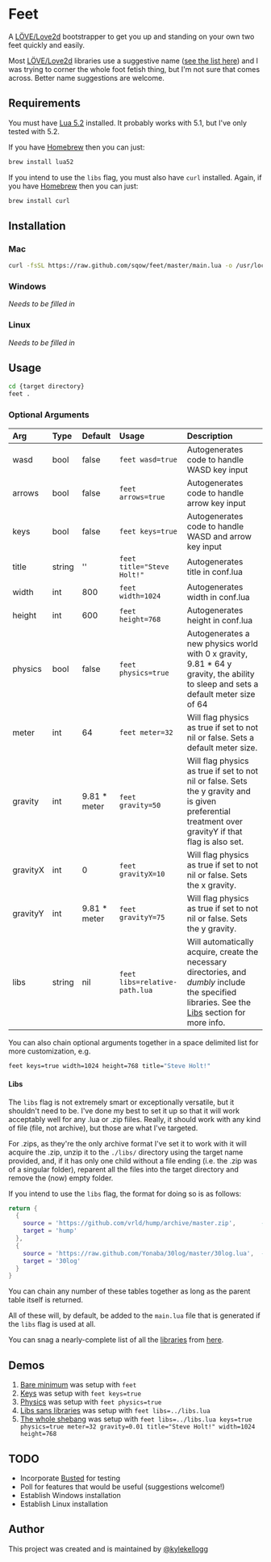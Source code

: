 # Feet

A [LÖVE/Love2d](http://love2d.org/) bootstrapper to get you up and standing on your own two feet quickly and easily.

Most [LÖVE/Love2d](http://love2d.org/) libraries use a suggestive name ([see the list here](https://www.love2d.org/wiki/Category:Libraries)) and I was trying to corner the whole foot fetish thing, but I'm not sure that comes across. Better name suggestions are welcome.

## Requirements

You must have [Lua 5.2](http://www.lua.org/) installed. It probably works with 5.1, but I've only tested with 5.2.

If you have [Homebrew](http://brew.sh/) then you can just:
```sh
brew install lua52
```

If you intend to use the `libs` flag, you must also have `curl` installed. Again, if you have [Homebrew](http://brew.sh/) then you can just:
```sh
brew install curl
```

## Installation

### Mac

```sh
curl -fsSL https://raw.github.com/sqow/feet/master/main.lua -o /usr/local/bin/feet; chmod a+x /usr/local/bin/feet;
```

### Windows

_Needs to be filled in_

### Linux

_Needs to be filled in_

## Usage

```sh
cd {target directory}
feet .
```

### Optional Arguments

| Arg       | Type      | Default       | Usage     | Description |
| :-------- | :-------- | :------------ | :-------- | :---------- |
| wasd      | bool      | false         | `feet wasd=true` | Autogenerates code to handle WASD key input |
| arrows    | bool      | false         | `feet arrows=true` | Autogenerates code to handle arrow key input |
| keys      | bool      | false         | `feet keys=true` | Autogenerates code to handle WASD and arrow key input |
| title     | string    | ''            | `feet title="Steve Holt!"` | Autogenerates title in conf.lua |
| width     | int       | 800           | `feet width=1024` | Autogenerates width in conf.lua |
| height    | int       | 600           | `feet height=768` | Autogenerates height in conf.lua |
| physics   | bool      | false         | `feet physics=true` | Autogenerates a new physics world with 0 x gravity, 9.81 * 64 y gravity, the ability to sleep and sets a default meter size of 64 |
| meter     | int       | 64            | `feet meter=32` | Will flag physics as true if set to not nil or false. Sets a default meter size. |
| gravity   | int       | 9.81 * meter  | `feet gravity=50` | Will flag physics as true if set to not nil or false. Sets the y gravity and is given preferential treatment over gravityY if that flag is also set. |
| gravityX  | int       | 0             | `feet gravityX=10` | Will flag physics as true if set to not nil or false. Sets the x gravity. |
| gravityY  | int       | 9.81 * meter  | `feet gravityY=75` | Will flag physics as true if set to not nil or false. Sets the y gravity. |
| libs      | string    | nil           | `feet libs=relative-path.lua` | Will automatically acquire, create the necessary directories, and _dumbly_ include the specified libraries. See the [Libs](#libs) section for more info.

You can also chain optional arguments together in a space delimited list for more customization, e.g.
```sh
feet keys=true width=1024 height=768 title="Steve Holt!"
```

#### Libs

The `libs` flag is not extremely smart or exceptionally versatile, but it shouldn't need to be. I've done my best to set it up so that it will work acceptably well for any .lua or .zip fiiles. Really, it should work with any kind of file (file, not archive), but those are what I've targeted.

For .zips, as they're the only archive format I've set it to work with it will acquire the .zip, unzip it to the `./libs/` directory using the target name provided, and, if it has only one child without a file ending (i.e. the .zip was of a singular folder), reparent all the files into the target directory and remove the (now) empty folder.

If you intend to use the `libs` flag, the format for doing so is as follows:
```lua
return {
  {
    source = 'https://github.com/vrld/hump/archive/master.zip',       --  Extract the 'hump-master' folder, reparent all children to 'hump', and remove the 'hump-master folder'
    target = 'hump'
  },
  {
    source = 'https://raw.github.com/Yonaba/30log/master/30log.lua',  --  Straight download and rename, preserving file ending
    target = '30log'
  }
}
```

You can chain any number of these tables together as long as the parent table itself is returned.

All of these will, by default, be added to the `main.lua` file that is generated if the `libs` flag is used at all.

You can snag a nearly-complete list of all the [libraries](https://www.love2d.org/wiki/Category:Libraries) from [here](demo/libs.lua).

## Demos

1. [Bare minimum](demos/bare-minimum/) was setup with `feet`
2. [Keys](demos/keys/) was setup with `feet keys=true`
3. [Physics](demos/physics/) was setup with `feet physics=true`
4. [Libs sans libraries](demos/libs-sans-libraries/) was setup with `feet libs=../libs.lua`
5. [The whole shebang](demos/the-whole-shebang/) was setup with `feet libs=../libs.lua keys=true physics=true meter=32 gravity=0.01 title="Steve Holt!" width=1024 height=768`

## TODO
- Incorporate [Busted](http://olivinelabs.com/busted/) for testing
- Poll for features that would be useful (suggestions welcome!)
- Establish Windows installation
- Establish Linux installation

## Author

This project was created and is maintained by [@kylekellogg](https://twitter.com/kylekellogg)
